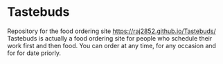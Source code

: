 # Tastebuds
Repository for the food ordering site https://raj2852.github.io/Tastebuds/
Tastebuds is actually a food ordering site for people who schedule their work first and then food. You can order at any time, for any occasion and for for date priorly.
